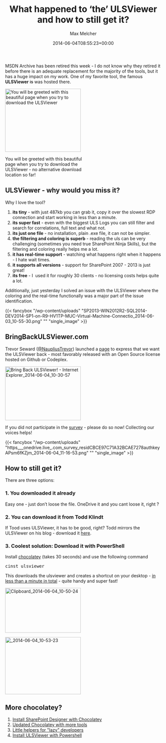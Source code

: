 ﻿---
title: What happened to ‘the’ ULSViewer and how to still get it?
author: Max Melcher
aliases:
   - "/post/2014-06-04-happened-ulsviewer-still-get/"
2014: "06"
type: post
date: 2014-06-04T08:55:23+00:00
url: /2014/06/happened-ulsviewer-still-get/
yourls_shorturl:
  - http://melcher.it/s/2L
categories:
  - Community
  - Tools

---
MSDN Archive has been retired this week - I do not know why they retired it before there is an adequate replacement for the majority of the tools, but it has a huge impact on my work. One of my favorite tool, the famous **ULSViewer** <del>is</del> was hosted there.

<div style="width: 254px" class="wp-caption alignnone">
  <a class="thickbox" href="http://melcher.it/wp-content/uploads/http___archive.msdn_.microsoft.com_-Internet-Explorer_2014-06-04_10-32-05.png"><img style="background-image: none; padding-top: 0px; padding-left: 0px; display: inline; padding-right: 0px; border: 0px;" src="http://melcher.it/wp-content/uploads/http___archive.msdn_.microsoft.com_-Internet-Explorer_2014-06-04_10-32-05_thumb.png" alt="You will be greeted with this beautiful page when you try to download the ULSViewer" width="244" height="203" border="0" /></a>
  
  <p class="wp-caption-text">
    You will be greeted with this beautiful page when you try to download the ULSViewer - no alternative download location so far!
  </p>
</div>

## ULSViewer - why would you miss it?

Why I love the tool?

  1. **its tiny** - with just 487kb you can grab it, copy it over the slowest RDP connection and start working in less than a minute.
  2. **its super fast** - even with the biggest ULS Logs you can still filter and search for correlations, full text and what not.
  3. **its just one file** - no installation, plain .exe file, it can not be simpler.
  4. **the filtering and coloring is superb** - reading the uls can be very challenging (sometimes you need true SharePoint Ninja Skills), but the filtering and coloring really helps me a lot.
  5. **it has real-time support** - watching what happens right when it happens - I hate wait times.
  6. **it supports all versions** - support for SharePoint 2007 - 2013 is just great!
  7. **its free** - I  used it for roughly 30 clients - no licensing costs helps quite a lot.

Additionally, just yesterday I solved an issue with the ULSViewer where the coloring and the real-time functionally was a major part of the issue identification.

{{< fancybox "/wp-content/uploads" "SP2013-WIN2012R2-SQL2014-DEV2014-SP1-on-R9-HV1TP-MUC-Virtual-Machine-Connectio_2014-06-03_10-55-30.png" "" "single_image" >}}

## BringBackULSViewer.com

Trevor Seward ([@NaupliusTrevor][1]) launched a [page][2] to express that we want the ULSViewer back - most favorably released with an Open Source license hosted on Github or Codeplex.

[<img style="background-image: none; padding-top: 0px; padding-left: 0px; display: inline; padding-right: 0px; border: 0px;" title="Bring Back ULSViewer! - Internet Explorer_2014-06-04_10-30-57" src="http://melcher.it/wp-content/uploads/Bring-Back-ULSViewer-Internet-Explorer_2014-06-04_10-30-57_thumb.png" alt="Bring Back ULSViewer! - Internet Explorer_2014-06-04_10-30-57" width="244" height="173" border="0" />][3]

If you did not participate in the [survey][4] - please do so now! Collecting our voices helps!

{{< fancybox "/wp-content/uploads" "https___onedrive.live_.com_survey_residCBCE97C71A32BCAE7278authkeyAPsm6fKZjm_2014-06-04_11-16-53.png" "" "single_image" >}}

## How to still get it?

There are three options:

### 1. You downloaded it already

Easy one - just don’t loose the file. OneDrive it and you cant loose it, right ?

### 2. You can download it from Todd Klindt

If Tood uses ULSViewer, it has to be good, right? Todd mirrors the ULSViewer on his blog - download it [here][5].

### 3. Coolest solution: Download it with PowerShell

Install [chocolatey][6] (takes 30 seconds) and use the following command

<pre>cinst ulsviewer</pre>

This downloads the ulsviewer and creates a shortcut on your desktop - <span style="text-decoration: underline;">in less than a minute in total</span> - quite handy and super fast!

[<img style="background-image: none; padding-top: 0px; padding-left: 0px; display: inline; padding-right: 0px; border: 0px;" title="Clipboard_2014-06-04_10-50-24" src="http://melcher.it/wp-content/uploads/Clipboard_2014-06-04_10-50-24_thumb.png" alt="Clipboard_2014-06-04_10-50-24" width="244" height="144" border="0" />][7]

[<img style="background-image: none; padding-top: 0px; padding-left: 0px; display: inline; padding-right: 0px; border: 0px;" title="_2014-06-04_10-53-23" src="http://melcher.it/wp-content/uploads/2014-06-04_10-53-23_thumb.png" alt="_2014-06-04_10-53-23" width="244" height="184" border="0" />][8]

## More chocolatey?

  1. [Install SharePoint Designer with Chocolatey][9]
  2. [Updated Chocolatey with more tools][10]
  3. [Little helpers for "lazy" developers][11]
  4. [Install ULSViewer with Powershell][12]

 [1]: https://twitter.com/NaupliusTrevor "NaupliusTrevor on Twitter"
 [2]: http://bringbackulsviewer.com/
 [3]: http://melcher.it/wp-content/uploads/Bring-Back-ULSViewer-Internet-Explorer_2014-06-04_10-30-57.png
 [4]: http://1drv.ms/1rFbVUf
 [5]: http://www.toddklindt.com/ulsviewer
 [6]: http://chocolatey.org
 [7]: http://melcher.it/wp-content/uploads/Clipboard_2014-06-04_10-50-24.png
 [8]: http://melcher.it/wp-content/uploads/2014-06-04_10-53-23.png
 [9]: http://melcher.it/2013/06/install-sharepoint-designer-with-powershell-chocolatey-sharepoint/
 [10]: http://melcher.it/2013/06/updated-chocolatey-with-more-tools/
 [11]: http://melcher.it/2013/03/chocolatey-created-two-new-sharepoint-helpers/
 [12]: http://melcher.it/2014/01/install-sharepointlogviewer-powershell/
